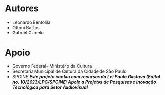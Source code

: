 # Autores
- Leonardo Bentolila
- Ottoni Bastos
- Gabriel Camelo
# Apoio
- Governo Federal- Ministério da Cultura
- Secretaria Municipal de Cultura da Cidade de São Paulo
- SPCINE
***Este projeto contou com recursos da Lei Paulo Gustavo (Edital no. 10/2023/LPG/SPCINE) Apoio a Projetos de Pesquisas e Inovação Tecnológica para Setor Audiovisual***


